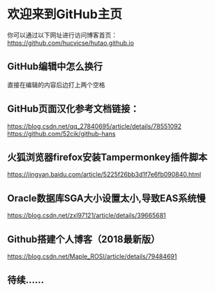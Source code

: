 # 欢迎来到GitHub主页
你可以通过以下网址进行访问博客首页：https://github.com/hucvicse/hutao.github.io

## GitHub编辑中怎么换行
直接在编辑的内容后边打上两个空格

## GitHub页面汉化参考文档链接：
https://blog.csdn.net/qq_27840695/article/details/78551092  
https://github.com/52cik/github-hans
## 火狐浏览器firefox安装Tampermonkey插件脚本
https://jingyan.baidu.com/article/5225f26bb3d1f7e6fb090840.html

## Oracle数据库SGA大小设置太小,导致EAS系统慢
https://blog.csdn.net/zxl97121/article/details/39665681

## Github搭建个人博客（2018最新版）
https://blog.csdn.net/Maple_ROSI/article/details/79484691

## 待续......
